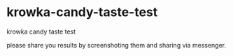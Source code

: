 # krowka-candy-taste-test
krowka candy taste test

please share you results by screenshoting them and sharing via messenger. 
